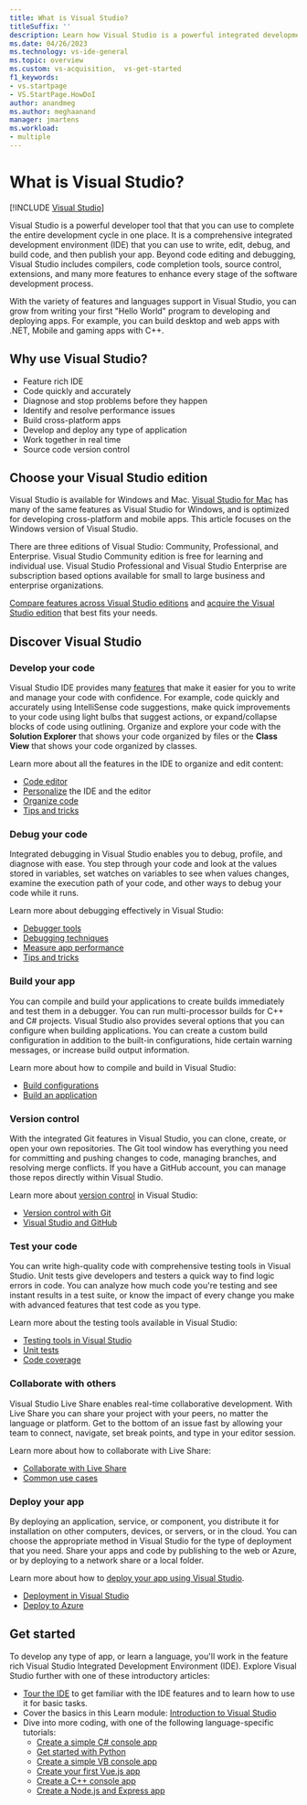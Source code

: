 ```yaml
---
title: What is Visual Studio?
titleSuffix: ''
description: Learn how Visual Studio is a powerful integrated development environment that empowers you to develop, edit, debug, version control, and deploy your app.
ms.date: 04/26/2023
ms.technology: vs-ide-general
ms.topic: overview
ms.custom: vs-acquisition,  vs-get-started
f1_keywords:
- vs.startpage
- VS.StartPage.HowDoI
author: anandmeg
ms.author: meghaanand
manager: jmartens
ms.workload:
- multiple
---
```

# What is Visual Studio?

 [!INCLUDE [Visual Studio](~/includes/applies-to-version/vs-windows-only.md)]

Visual Studio is a powerful developer tool that that you can use to complete the entire development cycle in one place. It is a comprehensive integrated development environment (IDE) that you can use to write, edit, debug, and build code, and then publish your app. Beyond code editing and debugging, Visual Studio includes compilers, code completion tools, source control, extensions, and many more features to enhance every stage of the software development process.

With the variety of features and languages support in Visual Studio, you can grow from writing your first "Hello World" program to developing and deploying apps. For example, you can build desktop and web apps with .NET, Mobile and gaming apps with C++.

## Why use Visual Studio?

- Feature rich IDE
- Code quickly and accurately
- Diagnose and stop problems before they happen
- Identify and resolve performance issues
- Build cross-platform apps 
- Develop and deploy any type of application
- Work together in real time
- Source code version control

## Choose your Visual Studio edition

Visual Studio is available for Windows and Mac. [Visual Studio for Mac](/visualstudio/mac/) has many of the same features as Visual Studio for Windows, and is optimized for developing cross-platform and mobile apps. This article focuses on the Windows version of Visual Studio.

There are three editions of Visual Studio: Community, Professional, and Enterprise. Visual Studio Community edition is free for learning and individual use. Visual Studio Professional and Visual Studio Enterprise are subscription based options available for small to large business and enterprise organizations.

[Compare features across Visual Studio editions](https://visualstudio.microsoft.com/vs/compare/) and [acquire the Visual Studio edition](https://visualstudio.microsoft.com/vs/pricing/) that best fits your needs.

## Discover Visual Studio

### Develop your code

Visual Studio IDE provides many [features](../ide/writing-code-in-the-code-and-text-editor.md) that make it easier for you to write and manage your code with confidence. For example, code quickly and accurately using IntelliSense code suggestions, make quick improvements to your code using light bulbs that suggest actions, or expand/collapse blocks of code using outlining. Organize and explore your code with the **Solution Explorer** that shows your code organized by files or the **Class View** that shows your code organized by classes.

Learn more about all the features in the IDE to organize and edit content:

- [Code editor](tutorial-editor.md)
- [Personalize](../ide/quickstart-personalize-the-ide.md) the IDE and the editor 
- [Organize code](tutorial-projects-solutions.md)
- [Tips and tricks](../ide/productivity-features.md)

### Debug your code

Integrated debugging in Visual Studio enables you to debug, profile, and diagnose with ease. You step through your code and look at the values stored in variables, set watches on variables to see when values changes, examine the execution path of your code, and other ways to debug your code while it runs.

Learn more about debugging effectively in Visual Studio:

- [Debugger tools](..//debugger/debugger-feature-tour.md)
- [Debugging techniques](../debugger/write-better-code-with-visual-studio.md)
- [Measure app performance](../profiling/beginners-guide-to-performance-profiling.md)
- [Tips and tricks](../debugger/debugger-tips-and-tricks.md)

### Build your app

You can compile and build your applications to create builds immediately and test them in a debugger. You can run multi-processor builds for C++ and C# projects. Visual Studio also provides several options that you can configure when building applications. You can create a custom build configuration in addition to the built-in configurations, hide certain warning messages, or increase build output information.

Learn more about how to compile and build in Visual Studio:

- [Build configurations](../ide/understanding-build-configurations.md)
- [Build an application](../ide/walkthrough-building-an-application.md)

### Version control

With the integrated Git features in Visual Studio, you can clone, create, or open your own repositories. The Git tool window has everything you need for committing and pushing changes to code, managing branches, and resolving merge conflicts.  If you have a GitHub account, you can manage those repos directly within Visual Studio.

Learn more about [version control](/visualstudio/version-control/) in Visual Studio:

- [Version control with Git](../version-control/git-with-visual-studio.md)
- [Visual Studio and GitHub](https://visualstudio.microsoft.com/vs/github/)

### Test your code

You can write high-quality code with comprehensive testing tools in Visual Studio. Unit tests give developers and testers a quick way to find logic errors in code. You can analyze how much code you're testing and see instant results in a test suite, or know the impact of every change you make with advanced features that test code as you type. 

Learn more about the testing tools available in Visual Studio:

- [Testing tools in Visual Studio](../test/improve-code-quality.md)
- [Unit tests](../test/getting-started-with-unit-testing.md)
- [Code coverage](../test/using-code-coverage-to-determine-how-much-code-is-being-tested.md)

### Collaborate with others

Visual Studio Live Share enables real-time collaborative development. With Live Share you can share your project with your peers, no matter the language or platform. Get to the bottom of an issue fast by allowing your team to connect, navigate, set break points, and type in your editor session.

Learn more about how to collaborate with Live Share:

- [Collaborate with Live Share](/visualstudio/liveshare/quickstart/share)
- [Common use cases](/visualstudio/liveshare/reference/use-cases)

### Deploy your app

By deploying an application, service, or component, you distribute it for installation on other computers, devices, or servers, or in the cloud. You can choose the appropriate method in Visual Studio for the type of deployment that you need. Share your apps and code by publishing to the web or Azure, or by deploying to a network share or a local folder. 

Learn more about how to [deploy your app using Visual Studio](/visualstudio/deployment/).

- [Deployment in Visual Studio](../deployment/deploying-applications-services-and-components-resources.md)
- [Deploy to Azure](/visualstudio/azure/)

## Get started

To develop any type of app, or learn a language, you'll work in the feature rich Visual Studio Integrated Development Environment (IDE). Explore Visual Studio further with one of these introductory articles:
- [Tour the IDE](../ide/quickstart-ide-orientation.md) to get familiar with the IDE features and to learn how to use it for basic tasks.
- Cover the basics in this Learn module: [Introduction to Visual Studio](/training/modules/visual-studio-intro/)
- Dive into more coding, with one of the following language-specific tutorials:
    - [Create a simple C# console app](./csharp/tutorial-console.md)
    - [Get started with Python](../python/tutorial-working-with-python-in-visual-studio-step-00-installation.md)
    - [Create a simple VB console app](./visual-basic/tutorial-console.md)
    - [Create your first Vue.js app](../javascript/quickstart-vuejs-with-nodejs.md)
    - [Create a C++ console app](/cpp/get-started/tutorial-console-cpp)
    - [Create a Node.js and Express app](../javascript/tutorial-nodejs.md)
